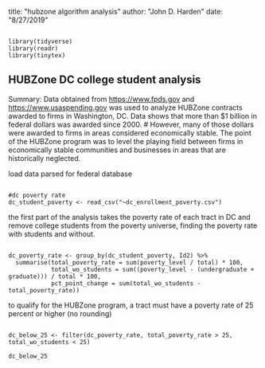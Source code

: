 
title: 
"hubzone algorithm analysis"
author: 
"John D. Harden"
date: 
"8/27/2019"


```{r setup, include=FALSE}

library(tidyverse)
library(readr)
library(tinytex)

```

## HUBZone DC college student analysis

Summary: Data obtained from https://www.fpds.gov and https://www.usaspending.gov was used to analyze HUBZone contracts awarded to firms in Washington, DC. Data shows that more than $1 billion in federal dollars was awarded since 2000. # However, many of those dollars were awarded to firms in areas considered economically stable. The point of the HUBZone program was to level the playing field between firms in economically stable communities and businesses in areas that are historically neglected. 

load data parsed for federal database

```{r load data}

#dc poverty rate
dc_student_poverty <- read_csv("~dc_enrollment_poverty.csv")

```

the first part of the analysis takes the poverty rate of each tract in DC and remove college students from the poverty universe, finding the poverty rate with students and without.  

```{r pressure, echo=FALSE}

dc_poverty_rate <- group_by(dc_student_poverty, Id2) %>% 
  summarise(total_poverty_rate = sum(poverty_level / total) * 100,
            total_wo_students = sum((poverty_level - (undergraduate +  graduate))) / total * 100,
            pct_point_change = sum(total_wo_students - total_poverty_rate))

```

to qualify for the HUBZone program, a tract must have a poverty rate of 25 percent or higher (no rounding)  

```{r result, echo=FALSE}

dc_below_25 <- filter(dc_poverty_rate, total_poverty_rate > 25, total_wo_students < 25)

dc_below_25

```
